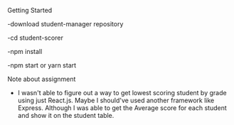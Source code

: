 Getting Started

-download student-manager repository

-cd student-scorer

-npm install

-npm start or yarn start

Note about assignment
- I wasn't able to figure out a way to get lowest scoring student by grade using just React.js.  Maybe I should've used another framework like Express.  Although I was able to get the Average score for each student and show it on the student table.
